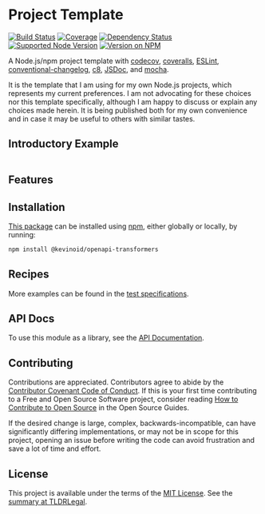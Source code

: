 Project Template
================

[![Build Status](https://img.shields.io/github/workflow/status/kevinoid/openapi-transformers/Node.js%20CI/main.svg?style=flat&label=build)](https://github.com/kevinoid/openapi-transformers/actions?query=branch%3Amain)
[![Coverage](https://img.shields.io/codecov/c/github/kevinoid/openapi-transformers.svg?style=flat)](https://codecov.io/github/kevinoid/openapi-transformers?branch=main)
[![Dependency Status](https://img.shields.io/david/kevinoid/openapi-transformers.svg?style=flat)](https://david-dm.org/kevinoid/openapi-transformers)
[![Supported Node Version](https://img.shields.io/node/v/@kevinoid/openapi-transformers.svg?style=flat)](https://www.npmjs.com/package/@kevinoid/openapi-transformers)
[![Version on NPM](https://img.shields.io/npm/v/@kevinoid/openapi-transformers.svg?style=flat)](https://www.npmjs.com/package/@kevinoid/openapi-transformers)

A Node.js/npm project template with [codecov](https://codecov.io/),
[coveralls](https://coveralls.io/), [ESLint](https://eslint.org/),
[conventional-changelog](https://github.com/conventional-changelog/conventional-changelog/tree/master/packages/conventional-changelog-cli),
[c8](https://github.com/bcoe/c8), [JSDoc](http://usejsdoc.org/), and
[mocha](https://mochajs.org/).

It is the template that I am using for my own Node.js projects, which
represents my current preferences.  I am not advocating for these choices nor
this template specifically, although I am happy to discuss or explain any
choices made herein.  It is being published both for my own convenience and
in case it may be useful to others with similar tastes.

## Introductory Example

```js
```

## Features


## Installation

[This package](https://www.npmjs.com/package/@kevinoid/openapi-transformers) can be
installed using [npm](https://www.npmjs.com/), either globally or locally, by
running:

```sh
npm install @kevinoid/openapi-transformers
```

## Recipes

More examples can be found in the [test
specifications](https://kevinoid.github.io/openapi-transformers/spec).

## API Docs

To use this module as a library, see the [API
Documentation](https://kevinoid.github.io/openapi-transformers/api).

## Contributing

Contributions are appreciated.  Contributors agree to abide by the [Contributor
Covenant Code of
Conduct](https://www.contributor-covenant.org/version/1/4/code-of-conduct.html).
If this is your first time contributing to a Free and Open Source Software
project, consider reading [How to Contribute to Open
Source](https://opensource.guide/how-to-contribute/)
in the Open Source Guides.

If the desired change is large, complex, backwards-incompatible, can have
significantly differing implementations, or may not be in scope for this
project, opening an issue before writing the code can avoid frustration and
save a lot of time and effort.

## License

This project is available under the terms of the [MIT License](LICENSE.txt).
See the [summary at TLDRLegal](https://tldrlegal.com/license/mit-license).
